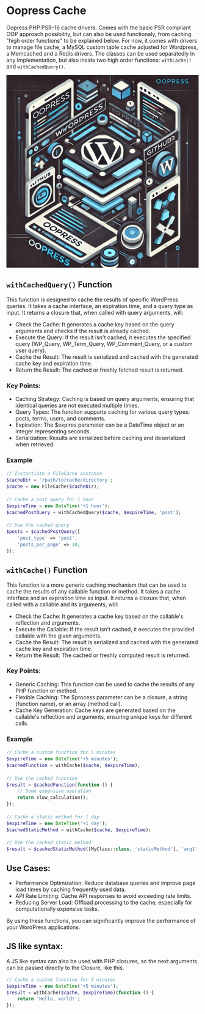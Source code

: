 # Oopress Cache
Oopress PHP PSR-16 cache drivers. Comes with the basic PSR compliant OOP approach possibility, but can also be used functionaly, from caching "high order functions" to be explained below. For now, it comes with drivers to manage file cache, a MySQL custom table cache adjusted for Wordpress, a Memcached and a Redis drivers. The classes can be used separatedly in any implementation, but also inside two high order functions: ```withCache()``` and ```withCachedQuery()```.

![OOPress](https://raw.githubusercontent.com/cmatosbc/oopress-cache/refs/heads/main/img/two.jpg)

## ```withCachedQuery()``` Function

This function is designed to cache the results of specific WordPress queries. It takes a cache interface, an expiration time, and a query type as input. It returns a closure that, when called with query arguments, will:

* Check the Cache: It generates a cache key based on the query arguments and checks if the result is already cached.
* Execute the Query: If the result isn't cached, it executes the specified query (WP_Query, WP_Term_Query, WP_Comment_Query, or a custom user query).
* Cache the Result: The result is serialized and cached with the generated cache key and expiration time.
* Return the Result: The cached or freshly fetched result is returned.

### Key Points:

* Caching Strategy: Caching is based on query arguments, ensuring that identical queries are not executed multiple times.
* Query Types: The function supports caching for various query types: posts, terms, users, and comments.
* Expiration: The $expires parameter can be a DateTime object or an integer representing seconds.
* Serialization: Results are serialized before caching and deserialized when retrieved.

### Example

```php
// Instantiate a FileCache instance
$cacheDir = '/path/to/cache/directory';
$cache = new FileCache($cacheDir);

// Cache a post query for 1 hour
$expireTime = new DateTime('+1 hour');
$cachedPostQuery = withCachedQuery($cache, $expireTime, 'post');

// Use the cached query
$posts = $cachedPostQuery([
    'post_type' => 'post',
    'posts_per_page' => 10,
]);
```

## ```withCache()``` Function

This function is a more generic caching mechanism that can be used to cache the results of any callable function or method. It takes a cache interface and an expiration time as input. It returns a closure that, when called with a callable and its arguments, will:

* Check the Cache: It generates a cache key based on the callable's reflection and arguments.
* Execute the Callable: If the result isn't cached, it executes the provided callable with the given arguments.
* Cache the Result: The result is serialized and cached with the generated cache key and expiration time.
* Return the Result: The cached or freshly computed result is returned.

### Key Points:

* Generic Caching: This function can be used to cache the results of any PHP function or method.
* Flexible Caching: The $process parameter can be a closure, a string (function name), or an array (method call).
* Cache Key Generation: Cache keys are generated based on the callable's reflection and arguments, ensuring unique keys for different calls.

### Example

```php
// Cache a custom function for 5 minutes
$expireTime = new DateTime('+5 minutes');
$cachedFunction = withCache($cache, $expireTime);

// Use the cached function
$result = $cachedFunction(function () {
    // Some expensive operation
    return slow_calculation();
});

// Cache a static method for 1 day
$expireTime = new DateTime('+1 day');
$cachedStaticMethod = withCache($cache, $expireTime);

// Use the cached static method
$result = $cachedStaticMethod([MyClass::class, 'staticMethod'], 'arg1', 'arg2');
```

## Use Cases:

* Performance Optimization: Reduce database queries and improve page load times by caching frequently used data.
* API Rate Limiting: Cache API responses to avoid exceeding rate limits.
* Reducing Server Load: Offload processing to the cache, especially for computationally expensive tasks.

By using these functions, you can significantly improve the performance of your WordPress applications.

## JS like syntax:

A JS like syntax can also be used with PHP closures, so the next arguments can be passed directly to the Closure, like this.

```php
// Cache a custom function for 5 minutes
$expireTime = new DateTime('+5 minutes');
$result = withCache($cache, $expireTime)(function () {
    return 'Hello, world!';
});
```
